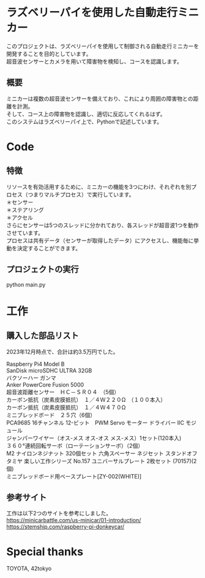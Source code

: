 # ラズベリーパイを使用した自動走行ミニカー

このプロジェクトは、ラズベリーパイを使用して制御される自動走行ミニカーを開発することを目的としています。  
超音波センサーとカメラを用いて障害物を検知し、コースを認識します。  

## 概要

ミニカーは複数の超音波センサーを備えており、これにより周囲の障害物との距離を計測。  
そして、コース上の障害物を認識し、適切に反応してくれるはず。  
このシステムはラズベリーパイ上で、Pythonで記述しています。  

# Code
## 特徴
リソースを有効活用するために、ミニカーの機能を3つにわけ、それぞれを別プロセス（つまりマルチプロセス）で実行しています。  
＊センサー  
＊ステアリング  
＊アクセル  
さらにセンサーは5つのスレッドに分かれており、各スレッドが超音波1つを動作させています。  
プロセスは共有データ（センサーが取得したデータ）にアクセスし、機能毎に挙動を決定することができます。  

## プロジェクトの実行
python main.py  

# 工作
## 購入した部品リスト
2023年12月時点で、合計は約3.5万円でした。  

Raspberry Pi4 Model B  
SanDisk microSDHC ULTRA 32GB  
バクソーハー ガンマ  
Anker PowerCore Fusion 5000  
超音波距離センサー　ＨＣ－ＳＲ０４　（5個）  
カーボン抵抗（炭素皮膜抵抗）　１／４Ｗ２２０Ω　（１００本入）  
カーボン抵抗（炭素皮膜抵抗）　１／４Ｗ４７０Ω  
ミニブレッドボード　２５穴（6個）  
PCA9685 16チャンネル 12-ビット　PWM Servo モーター ドライバー IIC モジュール  
ジャンパーワイヤー（オス-メス オス-オス メス-メス）1セット(120本入)  
３６０°連続回転サーボ（ローテーションサーボ）（2個）  
M2 ナイロンネジナット 320個セット 六角スペーサー ネジセット スタンドオフ  
タミヤ 楽しい工作シリーズ No.157 ユニバーサルプレート 2枚セット (70157)(2個)  
ミニブレッドボード用ベースプレート[ZY-002(WHITE)]  

## 参考サイト
工作は以下2つのサイトを参考にしました。  
https://minicarbattle.com/us-minicar/01-introduction/  
https://stemship.com/raspberry-pi-donkeycar/  

# Special thanks
TOYOTA, 42tokyo
